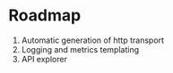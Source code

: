 
Roadmap
=======

1. Automatic generation of http transport
2. Logging and metrics templating
3. API explorer
